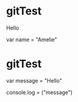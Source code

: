 # gitTest


Hello 

var name = "Amelie"
# gitTest
var message = "Hello"

console.log = ("message")

